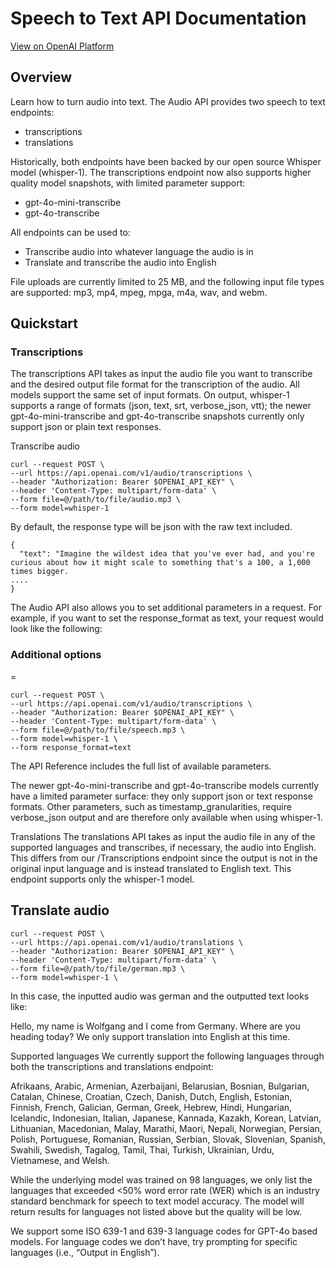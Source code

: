 # Speech to Text API Documentation
[View on OpenAI Platform](https://platform.openai.com/docs/guides/speech-to-text?lang=curl)

## Overview
Learn how to turn audio into text. The Audio API provides two speech to text endpoints:

- transcriptions
- translations

Historically, both endpoints have been backed by our open source Whisper model (whisper-1). The transcriptions endpoint now also supports higher quality model snapshots, with limited parameter support:

- gpt-4o-mini-transcribe
- gpt-4o-transcribe

All endpoints can be used to:
- Transcribe audio into whatever language the audio is in
- Translate and transcribe the audio into English

File uploads are currently limited to 25 MB, and the following input file types are supported: mp3, mp4, mpeg, mpga, m4a, wav, and webm.

## Quickstart

### Transcriptions

The transcriptions API takes as input the audio file you want to transcribe and the desired output file format for the transcription of the audio. All models support the same set of input formats. On output, whisper-1 supports a range of formats (json, text, srt, verbose_json, vtt); the newer gpt-4o-mini-transcribe and gpt-4o-transcribe snapshots currently only support json or plain text responses.

Transcribe audio
```
curl --request POST \
--url https://api.openai.com/v1/audio/transcriptions \
--header "Authorization: Bearer $OPENAI_API_KEY" \
--header 'Content-Type: multipart/form-data' \
--form file=@/path/to/file/audio.mp3 \
--form model=whisper-1
```

By default, the response type will be json with the raw text included.


```
{
  "text": "Imagine the wildest idea that you've ever had, and you're curious about how it might scale to something that's a 100, a 1,000 times bigger.
....
}
```

The Audio API also allows you to set additional parameters in a request. For example, if you want to set the response_format as text, your request would look like the following:

### Additional options
=
```
curl --request POST \
--url https://api.openai.com/v1/audio/transcriptions \
--header "Authorization: Bearer $OPENAI_API_KEY" \
--header 'Content-Type: multipart/form-data' \
--form file=@/path/to/file/speech.mp3 \
--form model=whisper-1 \
--form response_format=text
```

The API Reference includes the full list of available parameters.

The newer gpt-4o-mini-transcribe and gpt-4o-transcribe models currently have a limited parameter surface: they only support json or text response formats. Other parameters, such as timestamp_granularities, require verbose_json output and are therefore only available when using whisper-1.

Translations
The translations API takes as input the audio file in any of the supported languages and transcribes, if necessary, the audio into English. This differs from our /Transcriptions endpoint since the output is not in the original input language and is instead translated to English text. This endpoint supports only the whisper-1 model.

## Translate audio

```
curl --request POST \
--url https://api.openai.com/v1/audio/translations \
--header "Authorization: Bearer $OPENAI_API_KEY" \
--header 'Content-Type: multipart/form-data' \
--form file=@/path/to/file/german.mp3 \
--form model=whisper-1 \
```

In this case, the inputted audio was german and the outputted text looks like:

Hello, my name is Wolfgang and I come from Germany. Where are you heading today?
We only support translation into English at this time.

Supported languages
We currently support the following languages through both the transcriptions and translations endpoint:

Afrikaans, Arabic, Armenian, Azerbaijani, Belarusian, Bosnian, Bulgarian, Catalan, Chinese, Croatian, Czech, Danish, Dutch, English, Estonian, Finnish, French, Galician, German, Greek, Hebrew, Hindi, Hungarian, Icelandic, Indonesian, Italian, Japanese, Kannada, Kazakh, Korean, Latvian, Lithuanian, Macedonian, Malay, Marathi, Maori, Nepali, Norwegian, Persian, Polish, Portuguese, Romanian, Russian, Serbian, Slovak, Slovenian, Spanish, Swahili, Swedish, Tagalog, Tamil, Thai, Turkish, Ukrainian, Urdu, Vietnamese, and Welsh.

While the underlying model was trained on 98 languages, we only list the languages that exceeded <50% word error rate (WER) which is an industry standard benchmark for speech to text model accuracy. The model will return results for languages not listed above but the quality will be low.

We support some ISO 639-1 and 639-3 language codes for GPT-4o based models. For language codes we don’t have, try prompting for specific languages (i.e., “Output in English”).


